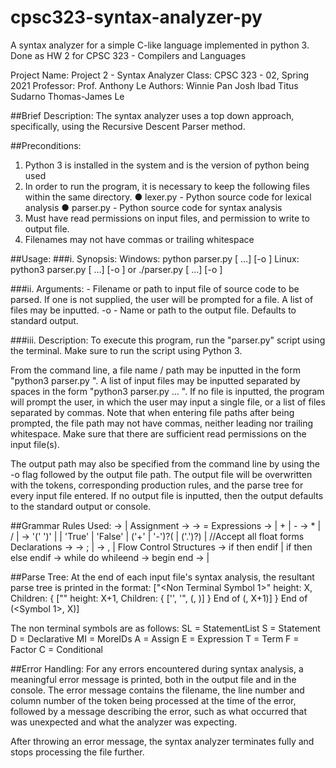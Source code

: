 # cpsc323-syntax-analyzer-py
A syntax analyzer for a simple C-like language implemented in python 3. Done as HW 2 for CPSC 323 - Compilers and Languages

Project Name: Project 2 - Syntax Analyzer
Class:  CPSC 323 - 02, Spring 2021
Professor:  Prof. Anthony Le
Authors:    Winnie Pan
            Josh Ibad
            Titus Sudarno
            Thomas-James Le


##Brief Description:
The syntax analyzer uses a top down approach, specifically, using the Recursive Descent Parser method.


##Preconditions:
1. Python 3 is installed in the system and is the version of python being used
2. In order to run the program, it is necessary to keep the following files within the same
directory.
	● lexer.py - Python source code for lexical analysis
	● parser.py - Python source code for syntax analysis
3. Must have read permissions on input files, and permission to write to output file.
4. Filenames may not have commas or trailing whitespace


##Usage:
###i. Synopsis:
Windows: python parser.py <FILE> [<FILE> …] [-o <OUTFILE>]
Linux: python3 parser.py <FILE> [<FILE> …] [-o <OUTFILE>]
or ./parser.py <FILE> [<FILE> …] [-o <OUTFILE>]

###ii. Arguments:
<FILE> 			- Filename or path to input file of source code to be parsed. If one is not
				supplied, the user will be prompted for a file. A list of files may be inputted.
-o <OUTFILE> 	- Name or path to the output file. Defaults to standard output.

###iii. Description:
To execute this program, run the "parser.py" script using the terminal. Make sure to run the
script using Python 3.

From the command line, a file name / path may be inputted in the form "python3
parser.py <file>". A list of input files may be inputted separated by spaces in the form "python3
parser.py <file1> <file2> … <fileN>". If no file is inputted, the program will prompt the user, in
which the user may input a single file, or a list of files separated by commas. Note that when
entering file paths after being prompted, the file path may not have commas, neither leading nor
trailing whitespace. Make sure that there are sufficient read permissions on the input file(s).

The output path may also be specified from the command line by using the -o flag
followed by the output file path. The output file will be overwritten with the tokens, corresponding
production rules, and the parse tree for every input file entered. If no output file is inputted, then
the output defaults to the standard output or console.


##Grammar Rules Used:
	<StatementList> -> <Statement> <StatementList> | <empty>
Assignment
	<Statement> -> <Assign>
	<Assign> -> <ID> = <Expression>
Expressions
	<Expression> -> <Term> | <Term> + <Expression> | <Term> - <Expression>
	<Term> -> <Term> * <Factor> | <Term> / <Factor> | <Factor>
	<Factor> -> '(' <Expression> ')' | <ID> | 'True' | 'False' |
		('+' | '-')?(<FLOAT> | ('.')?<INT>) | //Accept all float forms
Declarations
	<Statement> -> <Declarative>
	<Declarative> -> <Type> <ID> <MoreIds>; | <empty>
	<MoreIds> -> , <ID> <MoreIds> | <empty>
Flow Control Structures
	<Statement> -> if <Conditional> then <StatementList> endif | if
	<Conditional> then <StatementList> else <StatementList> endif
	<Statement> -> while <Conditional> do <StatementList> whileend
	<Statement> -> begin <StatementList> end
	<Conditional> -> <Expression> <Relop> <Expression> | <Expression>
	
	
##Parse Tree:
At the end of each input file's syntax analysis, the resultant parse tree is printed in the format:
["<Non Terminal Symbol 1>" height: X, Children: {
 ["<Non Terminal Symbol of Child>" height: X+1, Children: {
  ['<TOKEN>', '<LEXEME>", (<LINENUM>, <COLNUM>)]
 } End of (<Child>, X+1)]
} End of (<Symbol 1>, X)]

The non terminal symbols are as follows:
	SL = StatementList
	S = Statement
		D = Declarative
			MI = MoreIDs
		A = Assign
			E = Expression
				T = Term
				F = Factor
		C = Conditional
		
		
##Error Handling: 
For any errors encountered during syntax analysis, a meaningful error message is printed, both
in the output file and in the console. The error message contains the filename, the line number
and column number of the token being processed at the time of the error, followed by a
message describing the error, such as what occurred that was unexpected and what the
analyzer was expecting.

After throwing an error message, the syntax analyzer terminates fully and stops processing the
file further.
